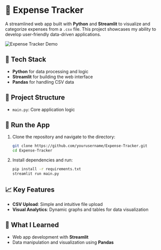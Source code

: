 # 💸 Expense Tracker

A streamlined web app built with **Python** and **Streamlit** to visualize and categorize expenses from a `.csv` file. This project showcases my ability to develop user-friendly data-driven applications.

![Expense Tracker Demo](https://github.com/user-attachments/assets/293c1649-7e25-4f19-a9e0-203a4887d625)





## 🔧 Tech Stack
- **Python** for data processing and logic
- **Streamlit** for building the web interface
- **Pandas** for handling CSV data

## 📂 Project Structure
- `main.py`: Core application logic

## 🚀 Run the App
1. Clone the repository and navigate to the directory:
    ```bash
    git clone https://github.com/yourusername/Expense-Tracker.git
    cd Expense-Tracker
    ```
2. Install dependencies and run:
    ```bash
    pip install -r requirements.txt
    streamlit run main.py
    ```

## 📈 Key Features
- **CSV Upload**: Simple and intuitive file upload
- **Visual Analytics**: Dynamic graphs and tables for data visualization

## 🎯 What I Learned
- Web app development with **Streamlit**
- Data manipulation and visualization using **Pandas**


